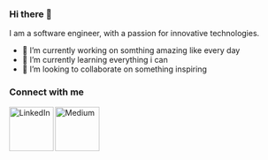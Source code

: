 ### Hi there 👋


I am a software engineer,
with a passion for innovative technologies.

- 🔭 I’m currently working on somthing amazing like every day
- 🌱 I’m currently learning everything i can
- 👯 I’m looking to collaborate on something inspiring



### Connect with me
[<img align="left" alt="LinkedIn" width="80" src="https://github.com/melanieshi0120/melanieshi0120/blob/master/linkedin.ico" />]( https://www.linkedin.com/in/mohammedkareemdv/)
[<img align="left" alt="Medium" width="80" src="https://github.com/melanieshi0120/melanieshi0120/blob/master/medium.ico" />](https://medium.com/@mohammedkareem)
<br />
